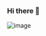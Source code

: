 ### Hi there 👋
![image](https://github.com/Qvuark/qvuark/assets/93947984/2f928330-eb27-4175-86d0-e1214c6ed608)

<!--
**Qvuark/qvuark** is a ✨ _special_ ✨ repository because its `README.md` (this file) appears on your GitHub profile.

Here are some ideas to get you started:

- 🔭 I’m currently working on ...
- 🌱 I’m currently learning ...
- 👯 I’m looking to collaborate on ...
- 🤔 I’m looking for help with ...
- 💬 Ask me about ...
- 📫 How to reach me: ...
- 😄 Pronouns:her/him
- ⚡ Fun fact: ...
-->

